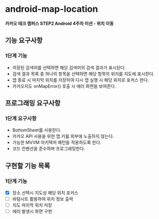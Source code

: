 # android-map-location
**카카오 테크 캠퍼스 STEP2 Android 4주차 미션 - 위치 이동**
## 기능 요구사항
### 1단계 기능
- 저장된 검색어를 선택하면 해당 검색어의 검색 결과가 표시된다.
- 검색 결과 목록 중 하나의 항목을 선택하면 해당 항목의 위치를 지도에 표시한다.
- 앱 종료 시 마지막 위치를 저장하여 다시 앱 실행 시 해당 위치로 포커스 한다.
- 카카오지도 onMapError() 호출 시 에러 화면을 보여준다.
## 프로그래밍 요구사항
### 1단계 요구사항
- BottomSheet를 사용한다.
- 카카오 API 사용을 위한 앱 키를 외부에 노출하지 않는다.
- 가능한 MVVM 아키텍처 패턴을 적용하도록 한다.
- 코드 컨벤션을 준수하며 프로그래밍한다.
## 구현할 기능 목록
### 1단계 기능
- [x] 장소 선택시 지도상 해당 위치 포커스
- [ ] 바텀시트 활용하여 위치 정보 출력
- [ ] 지도 마지막 위치 저장
- [ ] 에러 발생시 화면 구현
